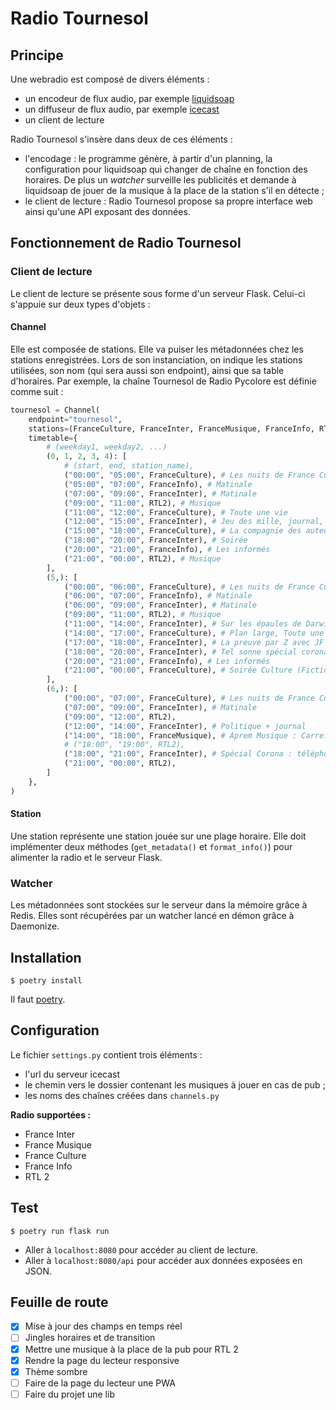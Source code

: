 # Radio Tournesol

## Principe

Une webradio est composé de divers éléments :

- un encodeur de flux audio, par exemple [liquidsoap](http://liquidsoap.info)
- un diffuseur de flux audio, par exemple [icecast](http://icecast.org/)
- un client de lecture

Radio Tournesol s'insère dans deux de ces éléments :

- l'encodage : le programme génère, à partir d'un planning, la configuration pour liquidsoap qui changer de chaîne en fonction des horaires. De plus un *watcher* surveille les publicités et demande à liquidsoap de jouer de la musique à la place de la station s'il en détecte ;
- le client de lecture : Radio Tournesol propose sa propre interface web ainsi qu'une API exposant des données.

## Fonctionnement de Radio Tournesol

### Client de lecture

Le client de lecture se présente sous forme d'un serveur Flask. Celui-ci s'appuie sur deux types d'objets :

#### Channel

Elle est composée de stations. Elle va puiser les métadonnées chez les stations enregistrées. Lors de son instanciation, on indique les stations utilisées, son nom (qui sera aussi son endpoint), ainsi que sa table d'horaires. Par exemple, la chaîne Tournesol de Radio Pycolore est définie comme suit :

```python
tournesol = Channel(
    endpoint="tournesol",
    stations=(FranceCulture, FranceInter, FranceMusique, FranceInfo, RTL2),
    timetable={
        # (weekday1, weekday2, ...)
        (0, 1, 2, 3, 4): [
            # (start, end, station_name),
            ("00:00", "05:00", FranceCulture), # Les nuits de France Culture
            ("05:00", "07:00", FranceInfo), # Matinale
            ("07:00", "09:00", FranceInter), # Matinale
            ("09:00", "11:00", RTL2), # Musique
            ("11:00", "12:00", FranceCulture), # Toute une vie
            ("12:00", "15:00", FranceInter), # Jeu des mille, journal, boomerang
            ("15:00", "18:00", FranceCulture), # La compagnie des auteurs/poètes, La Méthode scientifique, LSD (la série docu)
            ("18:00", "20:00", FranceInter), # Soirée
            ("20:00", "21:00", FranceInfo), # Les informés
            ("21:00", "00:00", RTL2), # Musique
        ],
        (5,): [
            ("00:00", "06:00", FranceCulture), # Les nuits de France Culture
            ("06:00", "07:00", FranceInfo), # Matinale
            ("06:00", "09:00", FranceInter), # Matinale
            ("09:00", "11:00", RTL2), # Musique
            ("11:00", "14:00", FranceInter), # Sur les épaules de Darwin + politique + midi
            ("14:00", "17:00", FranceCulture), # Plan large, Toute une vie, La Conversation scientifique
            ("17:00", "18:00", FranceInter), # La preuve par Z avec JF Zygel
            ("18:00", "20:00", FranceInter), # Tel sonne spécial corona
            ("20:00", "21:00", FranceInfo), # Les informés
            ("21:00", "00:00", FranceCulture), # Soirée Culture (Fiction, Mauvais Genre, rediff Toute une vie)
        ],
        (6,): [
            ("00:00", "07:00", FranceCulture), # Les nuits de France Culture
            ("07:00", "09:00", FranceInter), # Matinale
            ("09:00", "12:00", RTL2),
            ("12:00", "14:00", FranceInter), # Politique + journal
            ("14:00", "18:00", FranceMusique), # Aprem Musique : Carrefour de Lodéon et La tribune des critiques de disques
            # ("18:00", "19:00", RTL2),
            ("18:00", "21:00", FranceInter), # Spécial Corona : téléphone sonne et le masque et la plume
            ("21:00", "00:00", RTL2),
        ]
    },
)
```

#### Station

Une station représente une station jouée sur une plage horaire. Elle doit implémenter deux méthodes (`get_metadata()` et `format_info()`) pour alimenter la radio et le serveur Flask.

### Watcher

Les métadonnées sont stockées sur le serveur dans la mémoire grâce à Redis. Elles sont récupérées par un watcher lancé en démon grâce à Daemonize.

## Installation

```
$ poetry install 
```

Il faut [poetry](https://github.com/sdispater/poetry).

## Configuration

Le fichier `settings.py` contient trois éléments :
- l'url du serveur icecast
- le chemin vers le dossier contenant les musiques à jouer en cas de pub ;
- les noms des chaînes créées dans `channels.py`

**Radio supportées :**

- France Inter
- France Musique
- France Culture
- France Info
- RTL 2

## Test

```
$ poetry run flask run
```

- Aller à `localhost:8080` pour accéder au client de lecture.
- Aller à `localhost:8080/api` pour accéder aux données exposées en JSON.

## Feuille de route
 
- [x] Mise à jour des champs en temps réel
- [ ] Jingles horaires et de transition
- [x] Mettre une musique à la place de la pub pour RTL 2
- [x] Rendre la page du lecteur responsive
- [x] Thème sombre
- [ ] Faire de la page du lecteur une PWA
- [ ] Faire du projet une lib
